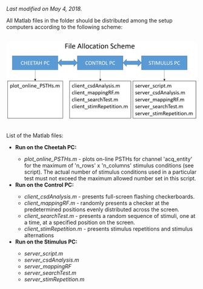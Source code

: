  <i>Last modified on May 4, 2018.</i><p>
 
 All Matlab files in the folder should be distributed among the setup computers according to the following scheme:<br><br>
 
 <img src='file_allocation_scheme.jpg'><br><br>
 
 List of the Matlab files:
 <ul>
 <li><b>Run on the Cheetah PC:</b></li>
 <ul>
 <li><i>plot_online_PSTHs.m</i> - plots on-line PSTHs for channel 'acq_entity' for the maximum of 'n_rows' x 'n_columns' stimulus conditions (see script). The actual number of stimulus conditions 
 used in a particular test must not exceed the maximum allowed number set in this script.</li>
 </ul>
 <li><b>Run on the Control PC:</b></li>
 <ul>
 <li><i>client_csdAnalysis.m</i> - presents full-screen flashing checkerboards.</li> 
 <li><i>client_mappingRF.m</i> - randomly presents a checker at the predetermined positions evenly distributed across the screen.</li>
 <li><i>client_searchTest.m</i> - presents a random sequence of stimuli, one at a time, at a specified position on the screen. </li>
 <li><i>client_stimRepetition.m</i> - presents stimulus repetitions and stimulus alternations </li>
 </ul>
 <li><b>Run on the Stimulus PC:</b></li>
 <ul>
 <li><i>server_script.m</i></li>
 <li><i>server_csdAnalysis.m</i></li>
 <li><i>server_mappingRF</i></li>
 <li><i>server_searchTest.m</i></li>
 <li><i>server_stimRepetition.m</i></li>
 </ul>
 </ul>